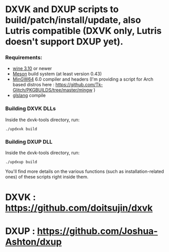 # DXVK and DXUP scripts to build/patch/install/update, also Lutris compatible (DXVK only, Lutris doesn't support DXUP yet).

### Requirements:
- [wine 3.10](https://www.winehq.org/) or newer
- [Meson](http://mesonbuild.com/) build system (at least version 0.43)
- [MinGW64](http://mingw-w64.org/) 6.0 compiler and headers (I'm providing a script for Arch based distros here : https://github.com/Tk-Glitch/PKGBUILDS/tree/master/mingw )
- [glslang](https://github.com/KhronosGroup/glslang) compile

### Building DXVK DLLs

Inside the dxvk-tools directory, run:
```
./updxvk build
```

### Building DXUP DLL

Inside the dxvk-tools directory, run:
```
./updxup build
```

You'll find more details on the various functions (such as installation-related ones) of these scripts right inside them.

# DXVK : https://github.com/doitsujin/dxvk

# DXUP : https://github.com/Joshua-Ashton/dxup

